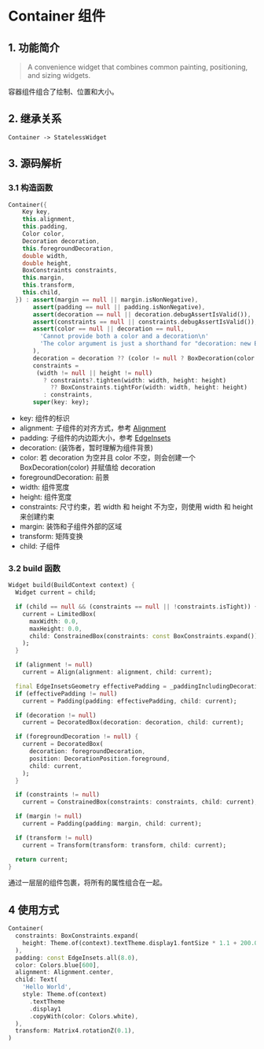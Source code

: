 # Container 组件
## 1. 功能简介
> A convenience widget that combines common painting, positioning, and sizing widgets.

容器组件组合了绘制、位置和大小。

## 2. 继承关系
```
Container -> StatelessWidget
```

## 3. 源码解析
### 3.1 构造函数
```dart
Container({
    Key key,
    this.alignment,
    this.padding,
    Color color,
    Decoration decoration,
    this.foregroundDecoration,
    double width,
    double height,
    BoxConstraints constraints,
    this.margin,
    this.transform,
    this.child,
  }) : assert(margin == null || margin.isNonNegative),
       assert(padding == null || padding.isNonNegative),
       assert(decoration == null || decoration.debugAssertIsValid()),
       assert(constraints == null || constraints.debugAssertIsValid()),
       assert(color == null || decoration == null,
         'Cannot provide both a color and a decoration\n'
         'The color argument is just a shorthand for "decoration: new BoxDecoration(color: color)".'
       ),
       decoration = decoration ?? (color != null ? BoxDecoration(color: color) : null),
       constraints =
        (width != null || height != null)
          ? constraints?.tighten(width: width, height: height)
            ?? BoxConstraints.tightFor(width: width, height: height)
          : constraints,
       super(key: key);
```
* key: 组件的标识
* alignment: 子组件的对齐方式，参考 [Alignment](../painting/Alignment.md)
* padding: 子组件的内边距大小，参考 [EdgeInsets](../painting/EdgeInsets.md)
* decoration: (装饰者，暂时理解为组件背景)
* color: 若 decoration 为空并且 color 不空，则会创建一个 BoxDecoration(color) 并赋值给 decoration
* foregroundDecoration: 前景
* width: 组件宽度
* height: 组件宽度
* constraints: 尺寸约束，若 width 和 height 不为空，则使用 width 和 height 来创建约束
* margin: 装饰和子组件外部的区域
* transform: 矩阵变换
* child: 子组件

### 3.2 build 函数
```dart
Widget build(BuildContext context) {
  Widget current = child;

  if (child == null && (constraints == null || !constraints.isTight)) {
    current = LimitedBox(
      maxWidth: 0.0,
      maxHeight: 0.0,
      child: ConstrainedBox(constraints: const BoxConstraints.expand()),
    );
  }

  if (alignment != null)
    current = Align(alignment: alignment, child: current);

  final EdgeInsetsGeometry effectivePadding = _paddingIncludingDecoration;
  if (effectivePadding != null)
    current = Padding(padding: effectivePadding, child: current);

  if (decoration != null)
    current = DecoratedBox(decoration: decoration, child: current);

  if (foregroundDecoration != null) {
    current = DecoratedBox(
      decoration: foregroundDecoration,
      position: DecorationPosition.foreground,
      child: current,
    );
  }

  if (constraints != null)
    current = ConstrainedBox(constraints: constraints, child: current);

  if (margin != null)
    current = Padding(padding: margin, child: current);

  if (transform != null)
    current = Transform(transform: transform, child: current);

  return current;
}
```
通过一层层的组件包裹，将所有的属性组合在一起。

## 4 使用方式
```dart
Container(
  constraints: BoxConstraints.expand(
    height: Theme.of(context).textTheme.display1.fontSize * 1.1 + 200.0,
  ),
  padding: const EdgeInsets.all(8.0),
  color: Colors.blue[600],
  alignment: Alignment.center,
  child: Text(
    'Hello World',
    style: Theme.of(context)
      .textTheme
      .display1
      .copyWith(color: Colors.white),
  ),
  transform: Matrix4.rotationZ(0.1),
)
```

